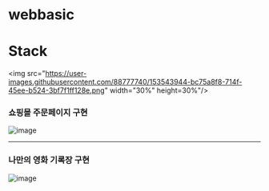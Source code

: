 # webbasic

# Stack
<img src="https://user-images.githubusercontent.com/88777740/153543944-bc75a8f8-714f-45ee-b524-3bf7f1ff128e.png"  width="30%" height=30%"/>
 
 
 <h3> 쇼핑몰 주문페이지 구현 </h3>
 
 ![image](https://user-images.githubusercontent.com/88777740/153411531-928bb294-64e2-454a-8908-98243d7fa009.png)

<hr>

<h3> 나만의 영화 기록장 구현 </h3>

![image](https://user-images.githubusercontent.com/88777740/153524934-a2529506-22f5-4943-a7da-0624096dfd57.png)
